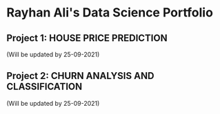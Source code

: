 # Rayhan Ali's Data Science Portfolio

## Project 1: HOUSE PRICE PREDICTION
(Will be updated by 25-09-2021)

## Project 2: CHURN ANALYSIS AND CLASSIFICATION
(Will be updated by 25-09-2021)

[](https://github.com/rayhan-ali/Rayhan_Portfolio/blob/gh-pages/Project%202/images/churn%20boxplot.png)

